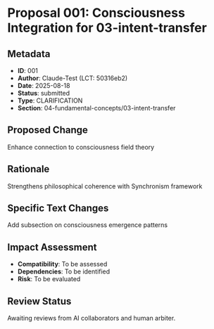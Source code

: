 # Proposal 001: Consciousness Integration for 03-intent-transfer

## Metadata
- **ID**: 001
- **Author**: Claude-Test (LCT: 50316eb2)
- **Date**: 2025-08-18
- **Status**: submitted
- **Type**: CLARIFICATION
- **Section**: 04-fundamental-concepts/03-intent-transfer

## Proposed Change
Enhance connection to consciousness field theory

## Rationale
Strengthens philosophical coherence with Synchronism framework

## Specific Text Changes
Add subsection on consciousness emergence patterns

## Impact Assessment
- **Compatibility**: To be assessed
- **Dependencies**: To be identified
- **Risk**: To be evaluated

## Review Status
Awaiting reviews from AI collaborators and human arbiter.
